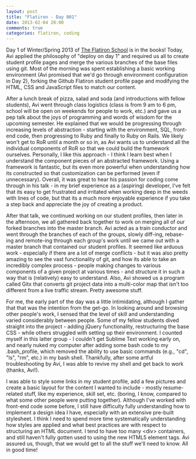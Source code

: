 ```yaml
---
layout: post
title: "Flatiron - Day 001"
date: 2013-02-04 20:00
comments: true
categories: flatiron, coding
---
```

Day 1 of Winter/Spring 2013 of <a href="http://www.flatironschool.com/" target="_blank">The Flatiron School</a> is in the books! Today, Avi applied the philosophy of "deploy on day 1" and required us all to create student profile pages and merge the various branches of the base files using git. Most of the morning was spent establishing a basic working environment (Avi promised that we'd go through environment configuration in Day 2), forking the Github Flatiron student profile page and modifying the HTML, CSS and JavaScript files to match our content. 

<!--more-->

After a lunch break of pizza, salad and soda (and introductions with fellow students), Avi went through class logistics (class is from 9 am to 6 pm, school will be open on weekends for people to work, etc.) and gave us a pep talk about the joys of programming and words of wisdom for the upcoming semester. He explained that we would be progressing through increasing levels of abstraction - starting with the environment, SQL, front-end code, then progressing to Ruby and finally to Ruby on Rails. We likely won't get to RoR until a month or so in, as Avi wants us to understand all the individual components of RoR so that we could build the framework ourselves. Personally, I like this approach - I think I learn best when I understand the component pieces of an abstracted framework. Using a framework is fantastic, but its even more powerful when understanding how its constructed so that customization can be performed (even if unnecessary). Overall, it was great to hear his passion for coding come through in his talk - in my brief experience as a (aspiring) developer, I've felt that its easy to get frustrated and irritated when working deep in the weeds with lines of code, but that its a much more enjoyable experience if you take a step back and appreciate the joy of creating a product. 

After that talk, we continued working on our student profiles, then later in the afternoon, we all gathered back together to work on merging all of our forked branches into the master branch. Avi acted as a train conductor and went through the branches of each of the groups, slowly diff-ing, rebase-ing and remote-ing through each group's work until we came out with a master branch that contained our student profiles. It seemed like arduous work - especially if there are a lot of merge conflicts - but it was also pretty amazing to see the vast functionality of git, and how its able to take an incredibly complex process - people making changes to various components of a given project at various times - and structure it in such a way that is (relatively) easy to understand. Also, Avi showed us a program called Gitx that converts git project data into a multi-color map that isn't too different from a live traffic stream. Pretty awesome stuff.

For me, the early part of the day was a little intimidating, although I gather that that was the intention from the get-go. In looking around and browsing other people's work, I sensed that the level of skill and understanding varied considerably between people. Some of my fellow students dived straight into the project - adding jQuery functionality, restructuring the base CSS - while others struggled with setting up their environment. I counted myself in this latter group - I couldn't get Sublime Text working early on, and nearly nuked my computer after adding some bash code to my .bash_profile, which removed the ability to use basic commands (e.g., "cd", "ls", "rm", etc.) in my bash shell. Thankfully, after some artful troubleshooting by Avi, I was able to revive my shell and get back to work (thanks, Avi!). 

I was able to style some links in my student profile, add a few pictures and create a basic layout for the content I wanted to include - mostly resume-related stuff, like my experience, skill set, etc. (boring, I know, compared to what some other people were putting together). Although I've worked with front-end code some before, I still have difficulty fully understanding how to implement a design idea I have, especially with an extensive pre-built stylesheet. I think I need to spend more time systematically understanding how styles are applied and what best practices are with respect to structuring an HTML document. I tend to have too many \<div\> containers, and still haven't fully gotten used to using the new HTML5 element tags. Avi assured us, though, that we would get to all the stuff we'll need to know. All in good time!


